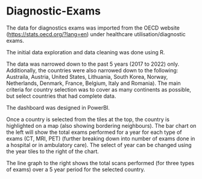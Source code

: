 # Diagnostic-Exams

The data for diagnostics exams was imported from the OECD website (https://stats.oecd.org/?lang=en) under healthcare utilisation/diagnostic exams.

The initial data exploration and data cleaning was done using R.

The data was narrowed down to the past 5 years (2017 to 2022) only.  Additionally, the countries were also narrowed down to the following: Austraila, Austria, United States, Lithuania, South Korea, Norway, Netherlands, Denmark, France, Belgium, Italy and Romania).  The main criteria for country selection was to cover as many continents as possible, but select countries that had complete data.

The dashboard was designed in PowerBI.

Once a country is selected from the tiles at the top, the country is highlighted on a map (also showing bordering neighbours).
The bar chart on the left will show the total exams performed for a year for each type of exams (CT, MRI, PET) (further breaking down into number of exams done in a hospital or in ambulatory care).  The select of year can be changed using the year tiles to the right of the chart.

The line graph to the right shows the total scans performed (for three types of exams) over a 5 year period for the selected country.
